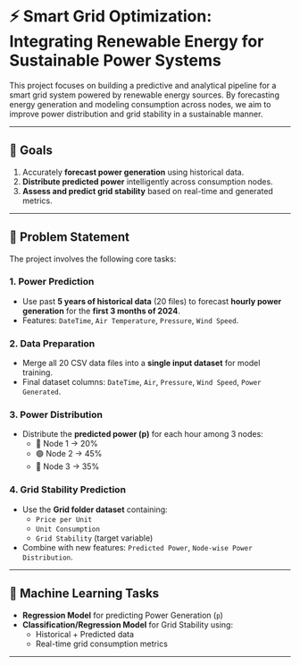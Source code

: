 # ⚡ Smart Grid Optimization: Integrating Renewable Energy for Sustainable Power Systems

This project focuses on building a predictive and analytical pipeline for a smart grid system powered by renewable energy sources. By forecasting energy generation and modeling consumption across nodes, we aim to improve power distribution and grid stability in a sustainable manner.

---

## 🎯 Goals

1. Accurately **forecast power generation** using historical data.
2. **Distribute predicted power** intelligently across consumption nodes.
3. **Assess and predict grid stability** based on real-time and generated metrics.

---

## 📌 Problem Statement

The project involves the following core tasks:

### 1. Power Prediction
- Use past **5 years of historical data** (20 files) to forecast **hourly power generation** for the **first 3 months of 2024**.
- Features: `DateTime`, `Air Temperature`, `Pressure`, `Wind Speed`.

### 2. Data Preparation
- Merge all 20 CSV data files into a **single input dataset** for model training.
- Final dataset columns: `DateTime`, `Air`, `Pressure`, `Wind Speed`, `Power Generated`.

### 3. Power Distribution
- Distribute the **predicted power (p)** for each hour among 3 nodes:
  - 🔵 Node 1 → 20%  
  - 🟢 Node 2 → 45%  
  - 🔴 Node 3 → 35%

### 4. Grid Stability Prediction
- Use the **Grid folder dataset** containing:
  - `Price per Unit`
  - `Unit Consumption`
  - `Grid Stability` (target variable)
- Combine with new features: `Predicted Power`, `Node-wise Power Distribution`.

---

## 🧠 Machine Learning Tasks

- **Regression Model** for predicting Power Generation (`p`)
- **Classification/Regression Model** for Grid Stability using:
  - Historical + Predicted data
  - Real-time grid consumption metrics

---
